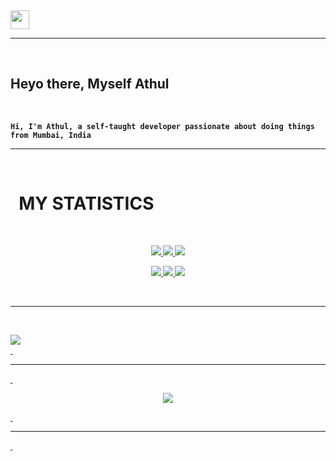 <!--Cover page of github.com/WEBXTheDev-->

  &nbsp;
  
  <a href="https://twitter.com/_itz_athul/"><img src="./images/instagram.png" width="30px"/></a>

  <hr>

  &nbsp;

<h2> Heyo there, Myself <strong>Athul</h2>
&nbsp;

    Hi, I'm Athul, a self-taught developer passionate about doing things from Mumbai, India
    
<hr>&nbsp;

# &nbsp; MY STATISTICS


&nbsp;
  <p align="center">
    <a href="https://github.com/VolcanoGunshot?tab=repositories">
        <img src="https://github-readme-stats.vercel.app/api?username=VolcanoGunshot&hide=0,prs&count_private=true&show_owner=false&show_icons=true&bg_color=0d1117&title_color=ffffff&text_color=ffffff&icon_color=FF0000&hide_border=true/" />
    </a>
    <a href="https://github.com/VolcanoGunshot?tab=repositories">
        <img src="https://github-readme-stats.vercel.app/api/top-langs/?username=VolcanoGunshot&layout=compact&card_width=445&bg_color=0d1117&title_color=ffffff&text_color=ffffff&icon_color=FF4D4D&hide_border=true/" />
    </a>
    <a href="https://github.com/VolcanoGunshot?tab=repositories">
        <img src="https://github-readme-streak-stats.herokuapp.com?user=VolcanoGunshot&hide_border=true&background=0D1117&currStreakLabel=FF0000&sideLabels=FFFFFF&currStreakNum=FFFFFF&dates=FFFFFF&sideNums=FFFFFF&fire=FF0000&ring=FF2626&stroke=FFFFFF)](https://git.io/streak-stats" />
    </a></p>
    <p align="center">
    <a href="https://github.com/VolcanoGunshot/ZenorZ/">
        <img src="https://github-readme-stats.vercel.app/api/pin/?username=VolcanoGunshot&repo=ZenorZ&bg_color=0d1117&title_color=FF0000&text_color=8b949e&icon_color=FF4D4D&hide_border=true/" />
    </a>
    <a href="https://github.com/VolcanoGunshot/VolcanoGunshot/">
        <img src="https://github-readme-stats.vercel.app/api/pin/?username=WEBXTheDev&repo=VolcanoGunshot&bg_color=0d1117&title_color=FF0000&text_color=8b949e&icon_color=FF4D4D&hide_border=true/" />
      </a>
      <a href="https://github.com/VolcanoGunshot/Lavanox/">
        <img src="https://github-readme-stats.vercel.app/api/pin/?username=VolcanoGunshot&repo=Lavanox&bg_color=0d1117&title_color=FF0000&text_color=8b949e&icon_color=FF4D4D&hide_border=true/" />
      </a>     
</p>

&nbsp;<hr>&nbsp;
  
  <a href="https://discord.gg"><img align="middle" src="https://discord.c99.nl/widget/theme-4/894341012917477467.png">      
  &nbsp;<hr>&nbsp;
      
    
<p align="center">    
<img align="center" src="https://spotify-recently-played-readme.vercel.app/api?user=31ql6qtaeo3p54qs4hx5b6hfpxj4&count=2">
    
  &nbsp;

  <hr>
  &nbsp;

<div align="center">

  
  </div>
